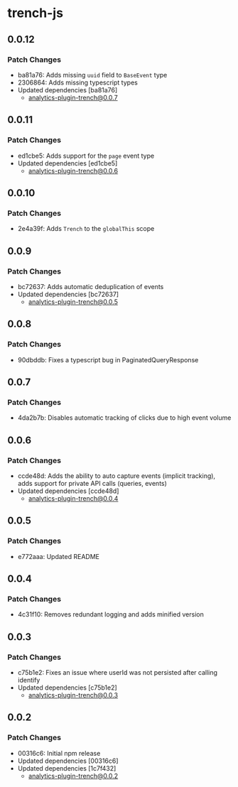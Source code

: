 # trench-js

## 0.0.12

### Patch Changes

- ba81a76: Adds missing `uuid` field to `BaseEvent` type
- 2306864: Adds missing typescript types
- Updated dependencies [ba81a76]
  - analytics-plugin-trench@0.0.7

## 0.0.11

### Patch Changes

- ed1cbe5: Adds support for the `page` event type
- Updated dependencies [ed1cbe5]
  - analytics-plugin-trench@0.0.6

## 0.0.10

### Patch Changes

- 2e4a39f: Adds `Trench` to the `globalThis` scope

## 0.0.9

### Patch Changes

- bc72637: Adds automatic deduplication of events
- Updated dependencies [bc72637]
  - analytics-plugin-trench@0.0.5

## 0.0.8

### Patch Changes

- 90dbddb: Fixes a typescript bug in PaginatedQueryResponse

## 0.0.7

### Patch Changes

- 4da2b7b: Disables automatic tracking of clicks due to high event volume

## 0.0.6

### Patch Changes

- ccde48d: Adds the ability to auto capture events (implicit tracking), adds support for private API calls (queries, events)
- Updated dependencies [ccde48d]
  - analytics-plugin-trench@0.0.4

## 0.0.5

### Patch Changes

- e772aaa: Updated README

## 0.0.4

### Patch Changes

- 4c31f10: Removes redundant logging and adds minified version

## 0.0.3

### Patch Changes

- c75b1e2: Fixes an issue where userId was not persisted after calling identify
- Updated dependencies [c75b1e2]
  - analytics-plugin-trench@0.0.3

## 0.0.2

### Patch Changes

- 00316c6: Initial npm release
- Updated dependencies [00316c6]
- Updated dependencies [1c7f432]
  - analytics-plugin-trench@0.0.2
